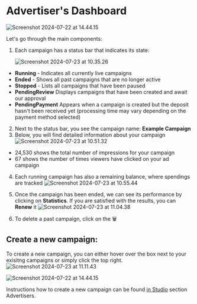 # Advertiser's Dashboard

![Screenshot 2024-07-22 at 14.44.15](https://hackmd.io/_uploads/SkcFd1TOA.png)

Let's go through the main components:

1. Each campaign has a status bar that indicates its state:

    ![Screenshot 2024-07-23 at 10.35.26](https://hackmd.io/_uploads/HJnds16dA.png)

- **Running** - Indicates all currently live campaigns
- **Ended** - Shows all past campaigns that are no longer active
- **Stopped** - Lists all campaigns that have been paused
- **PendingReview** Displays campaigns that have been created and await our approval
- **PendingPayment** Appears when a campaign is created but the deposit hasn't been received yet (processing time may vary depending on the payment method selected)

2. Next to the status bar, you see the campaign name: **Example Campaign**
3. Below, you will find detailed information about your campaign
![Screenshot 2024-07-23 at 10.51.32](https://hackmd.io/_uploads/HywBygaOR.png)
- 24,530 shows the total number of impressions for your campaign
- 67 shows the number of times viewers have clicked on your ad campaign

4. Each running campaign has also a remaining balance, where spendings are tracked
![Screenshot 2024-07-23 at 10.55.44](https://hackmd.io/_uploads/HyFTxea_R.png)

5. Once the campaign has been ended, we can see its performance by clicking on **Statistics**. If you are satisfied with the results, you can **Renew** it
![Screenshot 2024-07-23 at 11.04.38](https://hackmd.io/_uploads/HJnEfgpuR.png)

6. To delete a past campaign, click on the 🗑️



## Create a new campaign: 
To create a new campaign, you can either hover over the box next to your exisitng campaigns or simply click the top right.
![Screenshot 2024-07-23 at 11.11.43](https://hackmd.io/_uploads/H1VW4l6d0.png)

![Screenshot 2024-07-22 at 14.44.15](https://hackmd.io/_uploads/SyprSVadA.png)




Instructions how to create a new campaign can be found [in Studio](../Studio/Advstudio.md) section Advertisers.
